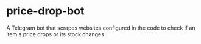 # price-drop-bot
A Telegram bot that scrapes websites configured in the code to check if an item's price drops or its stock changes

